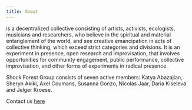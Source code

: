 ```yaml
---
title: About
---
```

is a decentralized collective consisting of artists, activists, ecologists, musicians and researchers, who believe in the spiritual and material entanglement of the world, and see creative emancipation in acts of collective thinking, which exceed strict categories and divisions. It is an experiment in presence, open research and improvisation, that involves opportunities for community engagement, public performance, collective improvisation, and other forms of experiments in radical presence. 


Shock Forest Group consists of seven active members: Katya Abazajian, Sheryn Akiki, Axel Coumans, Susanna Gonzo, Nicolas Jaar, Daria Kiseleva and Jelger Kroese.


Contact us [here](mailto:info@shockforest.group)

